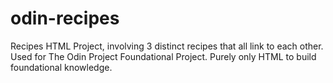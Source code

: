 # odin-recipes
Recipes HTML Project, involving 3 distinct recipes that all link to each other. Used for The Odin Project Foundational Project. Purely only HTML to build foundational knowledge.

